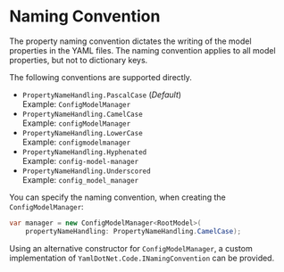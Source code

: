 # Naming Convention

The property naming convention dictates the writing of the model properties in the YAML files.
The naming convention applies to all model properties, but not to dictionary keys.

The following conventions are supported directly.

* `PropertyNameHandling.PascalCase` (_Default_)  
  Example: `ConfigModelManager`
* `PropertyNameHandling.CamelCase`  
  Example: `configModelManager`
* `PropertyNameHandling.LowerCase`  
  Example: `configmodelmanager`
* `PropertyNameHandling.Hyphenated`  
  Example: `config-model-manager`
* `PropertyNameHandling.Underscored`  
  Example: `config_model_manager`

You can specify the naming convention, when creating the `ConfigModelManager`:

```cs
var manager = new ConfigModelManager<RootModel>(
    propertyNameHandling: PropertyNameHandling.CamelCase);
```

Using an alternative constructor for `ConfigModelManager`,
a custom implementation of `YamlDotNet.Code.INamingConvention` can be provided.
